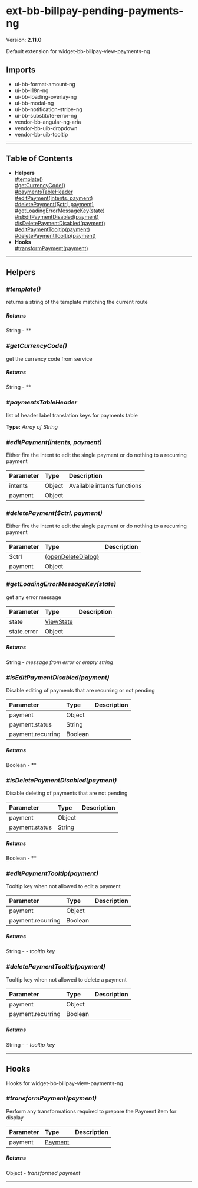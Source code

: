 # ext-bb-billpay-pending-payments-ng


Version: **2.11.0**

Default extension for widget-bb-billpay-view-payments-ng

## Imports

* ui-bb-format-amount-ng
* ui-bb-i18n-ng
* ui-bb-loading-overlay-ng
* ui-bb-modal-ng
* ui-bb-notification-stripe-ng
* ui-bb-substitute-error-ng
* vendor-bb-angular-ng-aria
* vendor-bb-uib-dropdown
* vendor-bb-uib-tooltip

---

## Table of Contents
- **Helpers**<br/>    <a href="#Helpers_template">#template()</a><br/>    <a href="#Helpers_getCurrencyCode">#getCurrencyCode()</a><br/>    <a href="#Helpers_paymentsTableHeader">#paymentsTableHeader</a><br/>    <a href="#Helpers_editPayment">#editPayment(intents, payment)</a><br/>    <a href="#Helpers_deletePayment">#deletePayment($ctrl, payment)</a><br/>    <a href="#Helpers_getLoadingErrorMessageKey">#getLoadingErrorMessageKey(state)</a><br/>    <a href="#Helpers_isEditPaymentDisabled">#isEditPaymentDisabled(payment)</a><br/>    <a href="#Helpers_isDeletePaymentDisabled">#isDeletePaymentDisabled(payment)</a><br/>    <a href="#Helpers_editPaymentTooltip">#editPaymentTooltip(payment)</a><br/>    <a href="#Helpers_deletePaymentTooltip">#deletePaymentTooltip(payment)</a><br/>
- **Hooks**<br/>    <a href="#Hooks_transformPayment">#transformPayment(payment)</a><br/>

---

## Helpers


### <a name="Helpers_template"></a>*#template()*

returns a string of the template matching the current route

##### Returns

String - **

### <a name="Helpers_getCurrencyCode"></a>*#getCurrencyCode()*

get the currency code from service

##### Returns

String - **
### <a name="Helpers_paymentsTableHeader"></a>*#paymentsTableHeader*

list of header label translation keys for payments table

**Type:** *Array of String*


### <a name="Helpers_editPayment"></a>*#editPayment(intents, payment)*

Either fire the intent to edit the single payment or do nothing to a recurring
  payment

| Parameter | Type | Description |
| :-- | :-- | :-- |
| intents | Object | Available intents functions |
| payment | Object |  |

### <a name="Helpers_deletePayment"></a>*#deletePayment($ctrl, payment)*

Either fire the intent to edit the single payment or do nothing to a recurring
  payment

| Parameter | Type | Description |
| :-- | :-- | :-- |
| $ctrl | [{openDeleteDialog}](#{openDeleteDialog}) |  |
| payment | Object |  |

### <a name="Helpers_getLoadingErrorMessageKey"></a>*#getLoadingErrorMessageKey(state)*

get any error message

| Parameter | Type | Description |
| :-- | :-- | :-- |
| state | [ViewState](#ViewState) |  |
| state.error | Object |  |

##### Returns

String - *message from error or empty string*

### <a name="Helpers_isEditPaymentDisabled"></a>*#isEditPaymentDisabled(payment)*

Disable editing of payments that are recurring or not pending

| Parameter | Type | Description |
| :-- | :-- | :-- |
| payment | Object |  |
| payment.status | String |  |
| payment.recurring | Boolean |  |

##### Returns

Boolean - **

### <a name="Helpers_isDeletePaymentDisabled"></a>*#isDeletePaymentDisabled(payment)*

Disable deleting of payments that are not pending

| Parameter | Type | Description |
| :-- | :-- | :-- |
| payment | Object |  |
| payment.status | String |  |

##### Returns

Boolean - **

### <a name="Helpers_editPaymentTooltip"></a>*#editPaymentTooltip(payment)*

Tooltip key when not allowed to edit a payment

| Parameter | Type | Description |
| :-- | :-- | :-- |
| payment | Object |  |
| payment.recurring | Boolean |  |

##### Returns

String - *- tooltip key*

### <a name="Helpers_deletePaymentTooltip"></a>*#deletePaymentTooltip(payment)*

Tooltip key when not allowed to delete a payment

| Parameter | Type | Description |
| :-- | :-- | :-- |
| payment | Object |  |
| payment.recurring | Boolean |  |

##### Returns

String - *- tooltip key*

---

## Hooks

Hooks for widget-bb-billpay-view-payments-ng

### <a name="Hooks_transformPayment"></a>*#transformPayment(payment)*

Perform any transformations required to prepare the Payment item for display

| Parameter | Type | Description |
| :-- | :-- | :-- |
| payment | [Payment](model-bb-billpay-ng.html#Payment) |  |

##### Returns

Object - *transformed payment*

---
